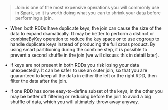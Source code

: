 > Join is one of the most expensive operations you will commonly use in Spark, so it is worth doing what you can to shrink your data before performing a join.



- When both RDDs have duplicate keys, the join can cause the size of the data to expand dramatically. It may be better to perform a distinct or combineByKey operation to reduce the key space or to use cogroup to handle duplicate keys instead of producing the full cross product. By using smart partitioning during the combine step, it is possible to prevent a second shuffle in the join (we will discuss this in detail later).

- If keys are not present in both RDDs you risk losing your data unexpectedly. It can be safer to use an outer join, so that you are guaranteed to keep all the data in either the left or the right RDD, then filter the data after the join.

- If one RDD has some easy-to-define subset of the keys, in the other you may be better off filtering or reducing before the join to avoid a big shuffle of data, which you will ultimately throw away anyway.

